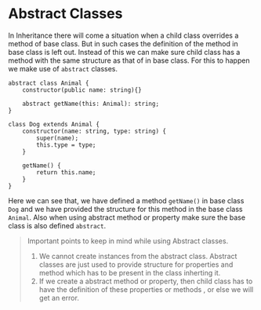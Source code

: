 # Abstract Classes

In Inheritance there will come a situation when a child class overrides a method of base class. But in such cases the definition of the method in base class is left out. Instead of this we can make sure child class has a method with the same structure as that of in base class. For this to happen we make use of `abstract` classes.

```
abstract class Animal {
    constructor(public name: string){}

    abstract getName(this: Animal): string;
}

class Dog extends Animal {
    constructor(name: string, type: string) {
        super(name);
        this.type = type;
    }

    getName() {
        return this.name;
    }
}
```
Here we can see that, we have defined a method `getName()` in base class `Dog` and we have provided the structure for this method in the base class `Animal`. Also when using abstract method or property make sure the base class is also defined `abstract`.

> Important points to keep in mind while using Abstract classes.<br>
> 1. We cannot create instances from the abstract class. Abstract classes are just used to provide structure for properties and method which has to be present in the class inherting it.
> 2. If we create a abstract method or property, then child class has to have the definition of these properties or methods , or else we will get an error.
